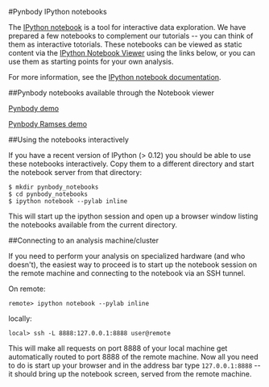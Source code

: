 #Pynbody IPython notebooks

The [IPython notebook](http://ipython.org/notebook.html) is a tool for
interactive data exploration. We have prepared a few notebooks to
complement our tutorials -- you can think of them as interactive
totorials. These notebooks can be viewed as static content via the
[IPython Notebook Viewer](http://nbviewer.ipython.org) using the links
below, or you can use them as starting points for your own analysis.

For more information, see the [IPython notebook
documentation](http://ipython.org/ipython-doc/stable/interactive/htmlnotebook.html). 


##Pynbody notebooks available through the Notebook viewer

[Pynbody demo](http://nbviewer.ipython.org/urls/raw.github.com/pynbody/pynbody/master/examples/notebooks/pynbody_demo.ipynb)

[Pynbody Ramses demo](http://nbviewer.ipython.org/urls/raw.github.com/pynbody/pynbody/master/examples/notebooks/pynbody_demo-ramses.ipynb)

##Using the notebooks interactively

If you have a recent version of IPython (> 0.12) you should be able to
use these notebooks interactively. Copy them to a different directory
and start the notebook server from that directory:

```
$ mkdir pynbody_notebooks
$ cd pynbody_notebooks
$ ipython notebook --pylab inline
```

This will start up the ipython session and open up a browser window
listing the notebooks available from the current directory. 

##Connecting to an analysis machine/cluster

If you need to perform your analysis on specialized hardware (and who
doesn't), the easiest way to proceed is to start up the notebook
session on the remote machine and connecting to the notebook via an
SSH tunnel.

On remote: 

```
remote> ipython notebook --pylab inline
```

locally:

```
local> ssh -L 8888:127.0.0.1:8888 user@remote
```

This will make all requests on port 8888 of your local machine get
automatically routed to port 8888 of the remote machine. Now all you
need to do is start up your browser and in the address bar type
`127.0.0.1:8888` -- it should bring up the notebook screen, served
from the remote machine.
